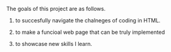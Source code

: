 The goals of this project are as follows.

1. to succesfully navigate the chalneges of coding in HTML.

2. to make a funcioal web page that can be truly implemented

3. to showcase new skills I learn.